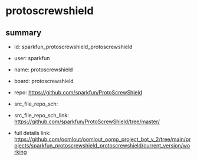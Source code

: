 # protoscrewshield
 
## summary 
* id: sparkfun_protoscrewshield_protoscrewshield
* user: sparkfun
* name: protoscrewshield
* board: protoscrewshield
* repo: https://github.com/sparkfun/ProtoScrewShield



* src_file_repo_sch: 
* src_file_repo_sch_link: https://github.com/sparkfun/ProtoScrewShield/tree/master/
* full details link: https://github.com/oomlout/oomlout_oomp_project_bot_v_2/tree/main/projects/sparkfun_protoscrewshield_protoscrewshield/current_version/working  







